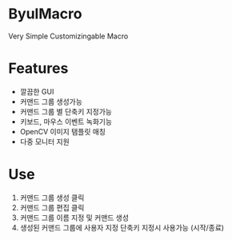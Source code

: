 # ByulMacro
Very Simple Customizingable Macro


# Features
- 깔끔한 GUI
- 커맨드 그룹 생성가능
- 커맨드 그룹 별 단축키 지정가능 
- 키보드, 마우스 이벤트 녹화기능
- OpenCV 이미지 탬플릿 매칭
- 다중 모니터 지원

# Use
1. 커맨드 그룹 생성 클릭
2. 커맨드 그룹 편집 클릭
3. 커맨드 그룹 이름 지정 및 커맨드 생성
4. 생성된 커맨드 그룹에 사용자 지정 단축키 지정시 사용가능 (시작/종료) 
